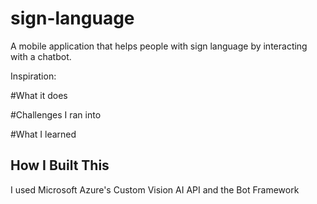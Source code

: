 # sign-language
A mobile application that helps people with sign language by interacting with a chatbot.

Inspiration: 

#What it does

#Challenges I ran into

#What I learned

## How I Built This

I used Microsoft Azure's Custom Vision AI API and the Bot Framework
